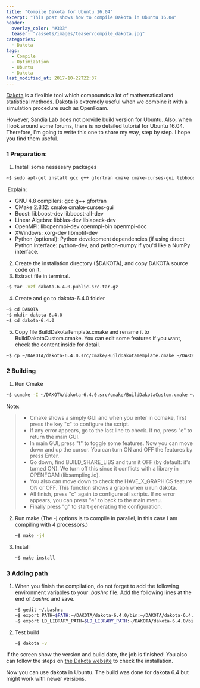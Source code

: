 ```yaml
---
title: "Compile Dakota for Ubuntu 16.04"
excerpt: "This post shows how to compile Dakota in Ubuntu 16.04"
header:
  overlay_color: "#333"
  teaser: "/assets/images/teaser/compile_dakota.jpg"
categories:
  - Dakota
tags:
  - Compile
  - Optimization
  - Ubuntu
  - Dakota
last_modified_at: 2017-10-22T22:37
---
```

[Dakota]("https://dakota.sandia.gov/") is a flexible tool which compounds a lot of mathematical and statistical methods. Dakota is extremely useful when we combine it with a simulation procedure such as OpenFoam. 

However, Sandia Lab does not provide build version for Ubuntu. Also, when I look around some forums, there is no detailed tutorial for Ubuntu 16.04. Therefore, I'm going to write this one to share my way, step by step. I hope you find them useful. 

### 1 Preparation:

1.  Install some nessesary packages

  ```bash
  ~$ sudo apt-get install gcc g++ gfortran cmake cmake-curses-gui libboost-dev libboost-all-dev libblas-dev liblapack-dev libopenmpi-dev openmpi-bin openmpi-doc xorg-dev libmotif-dev
  ```

​    Explain:

  - GNU 4.8 compilers: gcc g++ gfortran
  - CMake 2.8.12: cmake cmake-curses-gui
  - Boost: libboost-dev libboost-all-dev
  - Linear Algebra: libblas-dev liblapack-dev
  - OpenMPI: libopenmpi-dev openmpi-bin openmpi-doc
  - XWindows: xorg-dev libmotif-dev
  - Python (optional): Python development dependencies (if using direct Python interface: python-dev, and python-numpy if you'd like a NumPy interface.

2. Create the installation directory ($DAKOTA), and copy DAKOTA source code on it.	       
3.  Extract file in terminal.

  ```bash
  ~$ tar -xzf dakota-6.4.0-public-src.tar.gz 
  ```

4. Create and go to dakota-6.4.0 folder

  ```bash
  ~$ cd DAKOTA
  ~$ mkdir dakota-6.4.0
  ~$ cd dakota-6.4.0 
  ```

5. Copy file BuildDakotaTemplate.cmake and rename it to BuildDakotaCustom.cmake. You can edit some features if you want, check the content inside for detail. 

  ```bash
  ~$ cp ~/DAKOTA/dakota-6.4.0.src/cmake/BuildDakotaTemplate.cmake ~/DAKOTA/dakota-6.4.0.src/cmake/BuildDakotaCustom.cmake 
  ```

### 2 Building

1.  Run Cmake

   ```bash
   ~$ ccmake -C ~/DAKOTA/dakota-6.4.0.src/cmake/BuildDakotaCustom.cmake ~/DAKOTA/dakota-6.4.0.src -DCMAKE_INSTALL_PREFIX=~/DAKOTA/dakota-6.4.0 
   ```

   Note:

   > - Cmake shows a simply GUI and when you enter in ccmake, first press the key "c" to configure the script.
   > - If any error appears, go to the last line to check. If no, press "e" to return the main GUI.
   > - In main GUI, press "t" to toggle some features. Now you can move down and up the cursor. You can turn ON and OFF the features by press Enter.
   > - Go down, find BUILD_SHARE_LIBS and turn it OFF (by default: it's turned ON). We turn off this since it conflicts with a library in OPENFOAM (libsampling.io).
   > - You also can move down to check the HAVE_X_GRAPHICS feature ON or OFF. This function shows a graph when u run dakota.
   > - All finish, press "c" again to configure all scripts. If no error appears, you can press "e" to back to the main menu.
   > - Finally press "g" to start generating the configuration.       

2. Run make (The -j options is to compile in parallel, in this case I am compiling with 4 processors.)

   ```bash
   ~$ make -j4
   ```

3. Install

   ```bash
   ~$ make install                                                                             
   ```

### 3 Adding path

1. When you finish the compilation, do not forget to add the following environment variables to your *.bashrc* file. Add the following lines at the end of *bashrc* and save.  

   ```bash
   ~$ gedit ~/.bashrc
   ~$ export PATH=$PATH:~/DAKOTA/dakota-6.4.0/bin:~/DAKOTA/dakota-6.4.0/test
   ~$ export LD_LIBRARY_PATH=$LD_LIBRARY_PATH:~/DAKOTA/dakota-6.4.0/bin:~/DAKOTA/dakota-6.4.0/lib 
   ```

2. Test build

   ```bash
   ~$ dakota -v
   ```
  If the screen show the version and build date, the job is finished!  You also can follow the steps on [ the Dakota website]("https://dakota.sandia.gov/content/test-installation-0") to check the installation. 

Now you can use dakota in Ubuntu. The build was done for dakota 6.4 but might work with newer versions.
